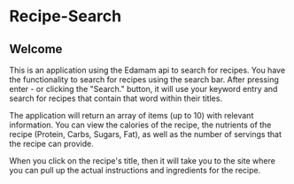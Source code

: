 # Recipe-Search

## Welcome
This is an application using the Edamam api to search for recipes. 
You have the functionality to search for recipes using the search bar. After pressing enter - or clicking the 
"Search." button, it will use your keyword entry and search for recipes that contain that word within
their titles. 

The application will return an array of items (up to 10) with relevant information. You can view the 
calories of the recipe, the nutrients of the recipe (Protein, Carbs, Sugars, Fat), as well as the
number of servings that the recipe can provide. 

When you click on the recipe's title, then it will take you to the site where you can pull up the 
actual instructions and ingredients for the recipe. 

